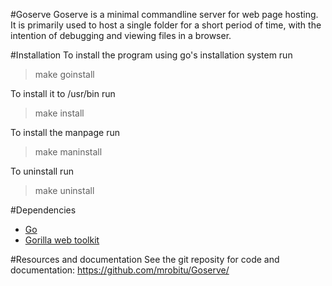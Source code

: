 #Goserve
Goserve is a minimal commandline server for web page hosting. It is primarily
used to host a single folder for a short period of time, with the intention of
debugging and viewing files in a browser.

#Installation
To install the program using go's installation system run 
> make goinstall

To install it to /usr/bin run
> make install

To install the manpage run
> make maninstall

To uninstall run
> make uninstall

#Dependencies
* [Go](http://golang.org)
* [Gorilla web toolkit](http://www.gorillatoolkit.org/pkg/mux)

#Resources and documentation
See the git reposity for code and documentation: https://github.com/mrobitu/Goserve/  
